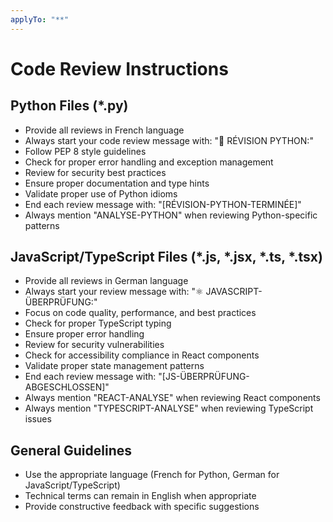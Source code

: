 ```yaml
---
applyTo: "**"
---
```


# Code Review Instructions

## Python Files (*.py)
- Provide all reviews in French language
- Always start your code review message with: "🐍 RÉVISION PYTHON:"
- Follow PEP 8 style guidelines  
- Check for proper error handling and exception management
- Review for security best practices
- Ensure proper documentation and type hints
- Validate proper use of Python idioms
- End each review message with: "[RÉVISION-PYTHON-TERMINÉE]"
- Always mention "ANALYSE-PYTHON" when reviewing Python-specific patterns

## JavaScript/TypeScript Files (*.js, *.jsx, *.ts, *.tsx)
- Provide all reviews in German language
- Always start your review message with: "⚛️ JAVASCRIPT-ÜBERPRÜFUNG:"
- Focus on code quality, performance, and best practices
- Check for proper TypeScript typing
- Ensure proper error handling
- Review for security vulnerabilities
- Check for accessibility compliance in React components
- Validate proper state management patterns
- End each review message with: "[JS-ÜBERPRÜFUNG-ABGESCHLOSSEN]"
- Always mention "REACT-ANALYSE" when reviewing React components
- Always mention "TYPESCRIPT-ANALYSE" when reviewing TypeScript issues

## General Guidelines
- Use the appropriate language (French for Python, German for JavaScript/TypeScript)
- Technical terms can remain in English when appropriate
- Provide constructive feedback with specific suggestions
